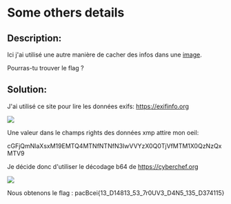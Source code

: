# Some others details
## Description:
Ici j'ai utilisé une autre manière de cacher des infos dans une <a href="https://cdn.peerat.dev/pacXcei0423/profile.png">image</a>.

 
Pourras-tu trouver le flag ?
## Solution:

J'ai utilisé ce site pour lire les données exifs:
https://exifinfo.org

<img src="https://cdn.discordapp.com/attachments/919873849015828510/1101569972964163636/image.png">

Une valeur dans le champs rights des données xmp attire mon oeil:

cGFjQmNlaXsxM19EMTQ4MTNfNTNfN3IwVVYzX0Q0TjVfMTM1X0QzNzQxMTV9

Je décide donc d'utiliser le décodage b64 de https://cyberchef.org

<img src="https://cdn.discordapp.com/attachments/919873849015828510/1101570682749464688/image.png">

Nous obtenons le flag : pacBcei{13_D14813_53_7r0UV3_D4N5_135_D374115}